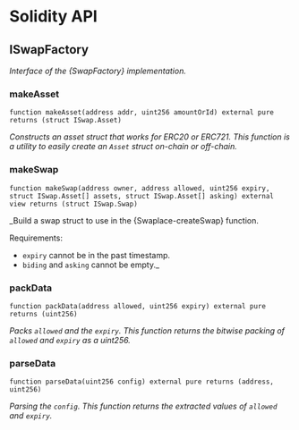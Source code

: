 # Solidity API

## ISwapFactory

_Interface of the {SwapFactory} implementation._

### makeAsset

```solidity
function makeAsset(address addr, uint256 amountOrId) external pure returns (struct ISwap.Asset)
```

_Constructs an asset struct that works for ERC20 or ERC721.
This function is a utility to easily create an `Asset` struct on-chain or off-chain._

### makeSwap

```solidity
function makeSwap(address owner, address allowed, uint256 expiry, struct ISwap.Asset[] assets, struct ISwap.Asset[] asking) external view returns (struct ISwap.Swap)
```

_Build a swap struct to use in the {Swaplace-createSwap} function.

Requirements:

- `expiry` cannot be in the past timestamp.
- `biding` and `asking` cannot be empty._

### packData

```solidity
function packData(address allowed, uint256 expiry) external pure returns (uint256)
```

_Packs `allowed` and the `expiry`.
This function returns the bitwise packing of `allowed` and `expiry` as a uint256._

### parseData

```solidity
function parseData(uint256 config) external pure returns (address, uint256)
```

_Parsing the `config`.
This function returns the extracted values of `allowed` and `expiry`._

